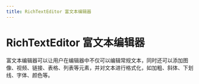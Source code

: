 ```yaml
---
title: RichTextEditor 富文本编辑器
---
```


# RichTextEditor 富文本编辑器

<div>富文本编辑器可以让用户在编辑器中不仅可以编辑常规文本，同时还可以添加图像、视频、链接、表格、列表等元素，并对文本进行格式化，如加粗、斜体、下划线、字体、颜色等。</div>
